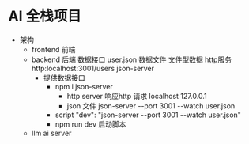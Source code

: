# AI 全栈项目

- 架构
  - frontend 前端
  - backend 后端
    数据接口 user.json 数据文件
    文件型数据
    http服务 http:localhost:3001/users
    json-server 
    - 提供数据接口
      - npm i json-server
        - http server 响应http 请求 localhost 127.0.0.1
        - json 文件 json-server --port 3001 --watch user.json
      - script
        "dev": "json-server --port 3001 --watch user.json"
      - npm run dev 启动脚本
  - llm ai server
